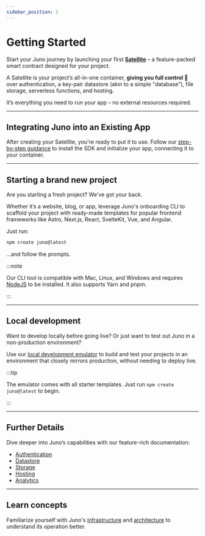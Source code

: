 ```yaml
---
sidebar_position: 1
---
```


# Getting Started

Start your Juno journey by launching your first **[Satellite](/docs/add-juno-to-an-app/create-a-satellite.md)** – a feature-packed smart contract designed for your project.

A Satellite is your project’s all-in-one container, **giving you full control 🔐** over authentication, a key-pair datastore (akin to a simple "database"), file storage, serverless functions, and hosting.

It’s everything you need to run your app – no external resources required.

---

## Integrating Juno into an Existing App

After creating your Satellite, you're ready to put it to use. Follow our [step-by-step guidance](./add-juno-to-an-app/setup) to install the SDK and initialize your app, connecting it to your container.

---

## Starting a brand new project

Are you starting a fresh project? We've got your back.

Whether it’s a website, blog, or app, leverage Juno's onboarding CLI to scaffold your project with ready-made templates for popular frontend frameworks like Astro, Next.js, React, SvelteKit, Vue, and Angular.

Just run:

```bash
npm create juno@latest
```

...and follow the prompts.

:::note

Our CLI tool is compatible with Mac, Linux, and Windows and requires [NodeJS](https://nodejs.org/en) to be installed. It also supports Yarn and pnpm.

:::

---

## Local development

Want to develop locally before going live? Or just want to test out Juno in a non-production environment?

Use our [local development emulator](./guides/local-development.md) to build and test your projects in an environment that closely mirrors production, without needing to deploy live.

:::tip

The emulator comes with all starter templates. Just run `npm create juno@latest` to begin.

:::

---

## Further Details

Dive deeper into Juno’s capabilities with our feature-rich documentation:

- [Authentication](build/authentication.md)
- [Datastore](build/datastore.md)
- [Storage](build/storage.md)
- [Hosting](build/hosting.md)
- [Analytics](build/analytics.md)

---

## Learn concepts

Familiarize yourself with Juno's [infrastructure](white-paper/infrastructure.md) and [architecture](white-paper/architecture.md) to understand its operation better.
